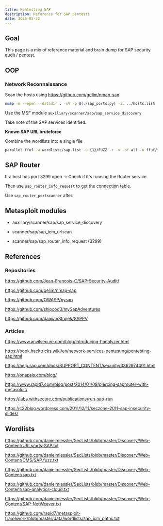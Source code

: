 ```yaml
---
title: Pentesting SAP
description: Reference for SAP pentests
date: 2025-05-22
---
```


## Goal

This page is a mix of reference material and brain dump for SAP security audit / pentest.



## OOP



### Network Reconnaissance

Scan the hosts using https://github.com/gelim/nmap-sap

```bash
nmap -n --open --datadir . -sV -p $(./sap_ports.py) -iL ../hosts.list  --open -oA ../nmap/sap_services
```

Use the MSF module `auxiliary/scanner/sap/sap_service_discovery` 

Take note of the SAP services identified.



**Known SAP URL bruteforce**

Combine the wordlists into a single file

```bash
parallel ffuf -w wordlists/sap.list -u {1}/FUZZ -r -v -of all -o ffuf/{#} :::: pdiscovery/sap_services.httpx
```



## SAP Router

If a host has port 3299 open -> Check if it's running the Router service.

Then use `sap_router_info_request` to get the connection table.

Use `sap_router_portscanner` after.







## Metasploit modules

- auxiliary/scanner/sap/sap_service_discovery

- scanner/sap/sap_icm_urlscan
- scanner/sap/sap_router_info_request (3299)



## References

### Repositories

https://github.com/Jean-Francois-C/SAP-Security-Audit/

https://github.com/gelim/nmap-sap

https://github.com/OWASP/pysap

https://github.com/shipcod3/mySapAdventures

https://github.com/damianStrojek/SAPPV

### Articles

https://www.anvilsecure.com/blog/introducing-hanalyzer.html

https://book.hacktricks.wiki/en/network-services-pentesting/pentesting-sap.html

https://help.sap.com/docs/SUPPORT_CONTENT/security/3362974401.html

https://onapsis.com/blog/

https://www.rapid7.com/blog/post/2014/01/09/piercing-saprouter-with-metasploit/

https://labs.withsecure.com/publications/run-sap-run

https://c22blog.wordpress.com/2011/12/11/seczone-2011-sap-insecurity-slides/

## Wordlists

https://github.com/danielmiessler/SecLists/blob/master/Discovery/Web-Content/URLs/urls-SAP.txt

https://github.com/danielmiessler/SecLists/blob/master/Discovery/Web-Content/CMS/SAP.fuzz.txt

https://github.com/danielmiessler/SecLists/blob/master/Discovery/Web-Content/sap.txt

https://github.com/danielmiessler/SecLists/blob/master/Discovery/Web-Content/sap-analytics-cloud.txt

https://github.com/danielmiessler/SecLists/blob/master/Discovery/Web-Content/SAP-NetWeaver.txt

https://github.com/rapid7/metasploit-framework/blob/master/data/wordlists/sap_icm_paths.txt		
